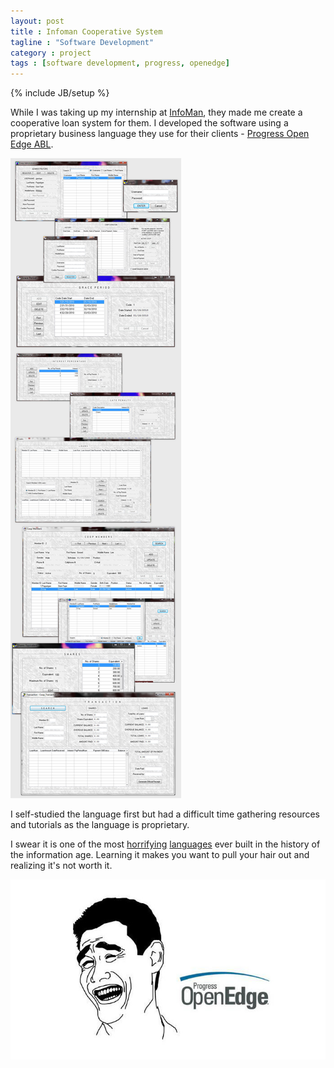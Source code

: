 ```yaml
---
layout: post
title : Infoman Cooperative System
tagline : "Software Development"
category : project
tags : [software development, progress, openedge]
---
```

{% include JB/setup %}

While I was taking up my internship at [InfoMan](http://infomaninc.com/), they made me create a cooperative loan system for them. I developed the software using a proprietary business language they use for their clients - [Progress Open Edge ABL](http://en.wikipedia.org/wiki/OpenEdge/_Advanced/_Business/_Language).

![Infoman Coop System](/assets/images/projects/2010/coop-system.jpg)

I self-studied the language first but had a difficult time gathering resources and tutorials as the language is proprietary.

I swear it is one of the most [horrifying](https://blog.abevoelker.com/progress/_openedge/_abl/_considered/_harmful/) [languages](http://www.oehive.org/node/1913) ever built in the history of the information age. Learning it makes you want to pull your hair out and realizing it's not worth it.

![OpenEdge? Fuck that shite (via abevoelker.com)](/assets/images/projects/2010/progress-openedge-abl.jpg)
